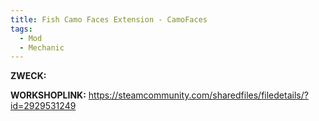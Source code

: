 ```yaml
---
title: Fish Camo Faces Extension - CamoFaces
tags:
  - Mod
  - Mechanic
---
```

**ZWECK:** 

**WORKSHOPLINK:** https://steamcommunity.com/sharedfiles/filedetails/?id=2929531249
 <script src="https://www.steamwidgets.net/api/resource/query?type=js&module=workshop&version=v1"></script>
<steam-workshop itemid="2929531249"></steam-workshop>